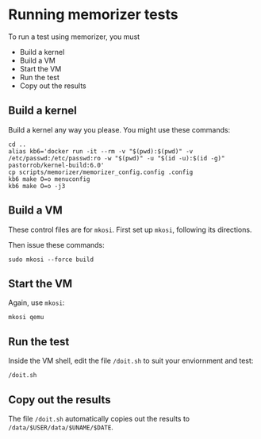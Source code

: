 # Running memorizer tests

To run a test using memorizer, you must

* Build a kernel
* Build a VM
* Start the VM
* Run the test
* Copy out the results

## Build a kernel

Build a kernel any way you please. You might use these commands:

    cd ..
    alias kb6='docker run -it --rm -v "$(pwd):$(pwd)" -v /etc/passwd:/etc/passwd:ro -w "$(pwd)" -u "$(id -u):$(id -g)" pastorrob/kernel-build:6.0'
    cp scripts/memorizer/memorizer_config.config .config
    kb6 make O=o menuconfig
    kb6 make O=o -j3

## Build a VM

These control files are for `mkosi`. First set up `mkosi`, following its directions.

Then issue these commands:

    sudo mkosi --force build

## Start the VM

Again, use `mkosi`:

    mkosi qemu

## Run the test

Inside the VM shell, edit the file `/doit.sh` to suit your enviornment and test:

    /doit.sh

## Copy out the results

The file `/doit.sh` automatically copies out the results to `/data/$USER/data/$UNAME/$DATE`.
